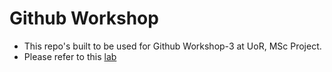 # Github Workshop

- This repo's built to be used for Github Workshop-3 at UoR, MSc Project.
- Please refer to this [lab](https://ajcs01.github.io/Lab_Collections/GitHub_WS/GitHubLab.html)
